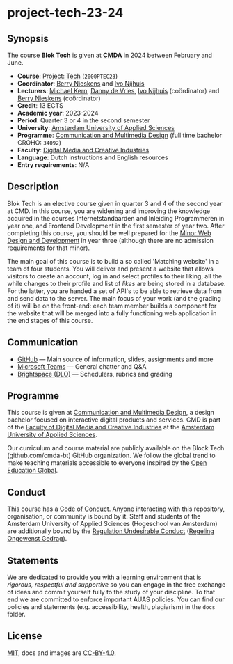 # project-tech-23-24

## Synopsis
The course **Blok Tech** is given at [**CMDA**][cmda] in 2024 between February and June.

*   **Course**: [Project: Tech][course] (`2000PTEC23`)
*   **Coordinator**: [Berry Nieskens][bnieskens] and [Ivo Nijhuis][ivogit]
*   **Lecturers**:  [Michael Kern][emkern], [Danny de Vries][dandevri], [Ivo Nijhuis][ivogit] (coördinator) and [Berry Nieskens][bnieskens] (coördinator) 
*   **Credit**: 13 ECTS
*   **Academic year**: 2023-2024
*   **Period**: Quarter 3 or 4 in the second semester
*   **University**: [Amsterdam University of Applied Sciences][university]
*   **Programme**: [Communication and Multimedia Design][cmd] (full time bachelor CROHO: `34092`)
*   **Faculty**: [Digital Media and Creative Industries][faculty]
*   **Language**: Dutch instructions and English resources
*   **Entry requirements**: N/A

## Description
Blok Tech is an elective course given in quarter 3 and 4 of the second year at CMD. In this course, you are widening and improving the knowledge acquired in the courses Internetstandaarden and Inleiding Programmeren in year one, and Frontend Development in the first semester of year two. After completing this course, you should be well prepared for the [Minor Web Design and Development][minor] in year three (although there are no admission requirements for that minor).  

The main goal of this course is to build a so called 'Matching website' in a team of four students. You will deliver and present a website that allows visitors to create an account, log in and select profiles to their liking, all the while changes to their profile and list of *likes* are being stored in a database. For the latter, you are handed a set of API's to be able to retrieve data from and send data to the server. The main focus of your work (and the grading of it) will be on the front-end: each team member builds a component for the website that will be merged into a fully functioning web application in the end stages of this course. 

## Communication

*   [GitHub][gh] — Main source of information, slides, assignments and more
*   [Microsoft Teams][teams] — General chatter and Q&A
*   [Brightspace (DLO)][brightspace] — Schedulers, rubrics and grading
  

## Programme

This course is given at [Communication and Multimedia Design][bachelor], a design bachelor focused on interactive digital products and services. CMD is part of the [Faculty of Digital Media and Creative Industries][faculty] at the [Amsterdam University of Applied Sciences][university].

Our curriculum and course material are publicly available on the Block Tech (github.com/cmda-bt) GitHub organization. We follow the global trend to make teaching materials accessible to everyone inspired by the [Open Education Global][oec].

## Conduct

This course has a [Code of Conduct][coc].  Anyone interacting with this repository, organisation, or community is bound by it. Staff and students of the Amsterdam University of Applied Sciences (Hogeschool van Amsterdam) are additionally bound by the [Regulation Undesirable
Conduct][ruc] ([Regeling Ongewenst Gedrag][rog]).

## Statements

We are dedicated to provide you with a learning environment that is _rigorous, respectful and supportive_ so you can engage in the free exchange of ideas and commit yourself fully to the study of your discipline. To that end we are committed to enforce important AUAS policies. You can find our policies and statements (e.g. accessibility, health, plagiarism) in the `docs` folder.

## License

[MIT][], docs and images are [CC-BY-4.0][].



[course]: https://studiegids.hva.nl/co/cmd-vt/100000001/101580
[university]: https://www.amsterdamuas.com
[faculty]: https://www.amsterdamuas.com/faculty/fdmci/faculty-of-digital-media-and-creative-industries.html
[cmd]: https://www.cmd-amsterdam.nl/english/
[cmda]: https://github.com/cmda
[bachelor]: https://www.cmd-amsterdam.nl/english/
[minor]: https://cmda.github.io/minor-everything-web/
[gh]: https://github.com/cmda-bt/blok-tech-23-24
[teams]: http://teams.microsoft.com
[brightspace]: https://dlo.mijnhva.nl/
[synopsis]: #synopsis
[ivogit]: https://github.com/ivo-online
[bnieskens]: http://github.com/bnieskens
[emkern]: http://github.com/emkern
[dandevri]: http://github.com/dandevri

[author]: http://github.com/bnieskens
[mit]: license.md#code
[cc-by-4.0]: https://license.md/licenses/cc-by-4-0-int/
[class]: https://rooster.hva.nl/
[oec]: https://www.oeglobal.org
[coc]: code-of-conduct.md
[ruc]: https://www.amsterdamuas.com/study/study-choice/life-at-auas/support
[rog]: https://www.hva.nl/praktisch/algemeen/hva-breed/juridische-zaken/loket-beroep-bezwaar-en-klacht/regeling-ongewenst-gedrag/regeling-ongewenst-gedrag.html
